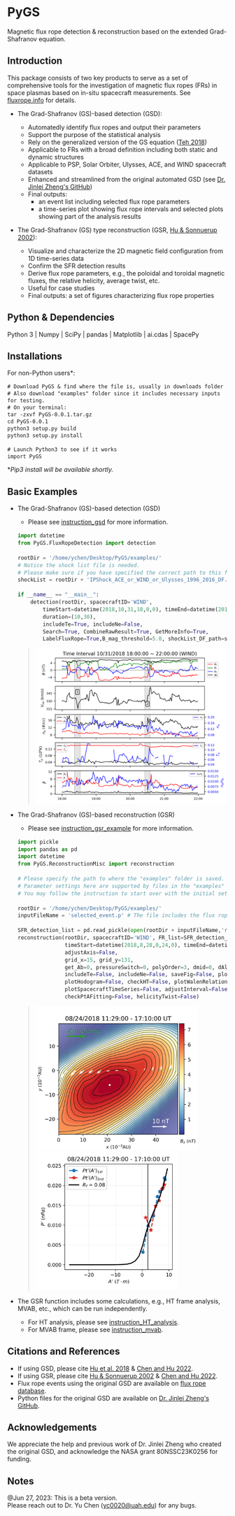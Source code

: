 # PyGS
Magnetic flux rope detection &amp; reconstruction based on the extended Grad-Shafranov equation.

## Introduction
This package consists of two key products to serve as a set of comprehensive tools for the investigation of magnetic flux ropes (FRs) in space plasmas based on in-situ spacecraft measurements. See [fluxrope.info](http://www.fluxrope.info) for details. 
- The Grad-Shafranov (GS)-based detection (GSD):
  - Automatedly identify flux ropes and output their parameters
  - Support the purpose of the statistical analysis
  - Rely on the generalized version of the GS equation ([Teh 2018](https://earth-planets-space.springeropen.com/articles/10.1186/s40623-018-0802-z))
  - Applicable to FRs with a broad definition including both static and dynamic structures
  - Applicable to PSP, Solar Orbiter, Ulysses, ACE, and WIND spacecraft datasets
  - Enhanced and streamlined from the original automated GSD (see [Dr. Jinlei Zheng's GitHub](https://github.com/AlexJinlei/Magnetic_Flux_Rope_Detection))
  - Final outputs:
    - an event list including selected flux rope parameters
    - a time-series plot showing flux rope intervals and selected plots showing part of the analysis results

- The Grad-Shafranov (GS) type reconstruction (GSR, [Hu & Sonnuerup 2002](https://agupubs.onlinelibrary.wiley.com/doi/full/10.1029/2001JA000293)):
  - Visualize and characterize the 2D magnetic field configuration from 1D time-series data
  - Confirm the SFR detection results
  - Derive flux rope parameters, e.g., the poloidal and toroidal magnetic fluxes, the relative helicity, average twist, etc.
  - Useful for case studies
  - Final outputs: a set of figures characterizing flux rope properties

## Python & Dependencies
Python 3 | Numpy | SciPy | pandas | Matplotlib | ai.cdas | SpacePy

## Installations
For non-Python users*:
```shell
# Download PyGS & find where the file is, usually in downloads folder
# Also download "examples" folder since it includes necessary inputs for testing.
# On your terminal:
tar -zxvf PyGS-0.0.1.tar.gz
cd PyGS-0.0.1
python3 setup.py build
python3 setup.py install

# Launch Python3 to see if it works
import PyGS
```
**Pip3 install will be available shortly.*

## Basic Examples
- The Grad-Shafranov (GS)-based detection (GSD)
  - Please see [instruction_gsd](https://github.com/PyGSDR/PyGS/blob/main/documentation/instruction_gsd.md) for more information.
  ```python
  import datetime
  from PyGS.FluxRopeDetection import detection
  
  rootDir = '/home/ychen/Desktop/PyGS/examples/'
  # Notice the shock list file is needed.
  # Please make sure if you have specified the correct path to this file.
  shockList = rootDir + 'IPShock_ACE_or_WIND_or_Ulysses_1996_2016_DF.p' 

  if __name__ == "__main__":
      detection(rootDir, spacecraftID='WIND',
          timeStart=datetime(2018,10,31,18,0,0), timeEnd=datetime(2018,10,31,22,0,0),
          duration=(10,30),
          includeTe=True, includeNe=False,
          Search=True, CombineRawResult=True, GetMoreInfo=True,
          LabelFluxRope=True,B_mag_threshold=5.0, shockList_DF_path=shockList, allowIntvOverlap=False)
  ```
  > <img width="600" src="https://github.com/PyGSDR/PyGS/blob/main/example_figures/detection_FR_time_series.png">
- The Grad-Shafranov (GS)-based reconstruction (GSR)
  - Please see [instruction_gsr_example](https://github.com/PyGSDR/PyGS/blob/main/documentation/instruction_gsr_examples.md) for more information.
  ```python
  import pickle
  import pandas as pd
  import datetime
  from PyGS.ReconstructionMisc import reconstruction

  # Please specify the path to where the "examples" folder is saved.
  # Parameter settings here are supported by files in the "examples" folder.
  # You may follow the instruction to start over with the initial settings.

  rootDir = '/home/ychen/Desktop/PyGS/examples/'
  inputFileName = 'selected_event.p' # The file includes the flux rope parameters
  
  SFR_detection_list = pd.read_pickle(open(rootDir + inputFileName,'rb'))
  reconstruction(rootDir, spacecraftID='WIND', FR_list=SFR_detection_list, eventNo=0,
                 timeStart=datetime(2018,8,28,0,24,0), timeEnd=datetime(2018,8,28,0,32,0), 
                 adjustAxis=False, 
                 grid_x=15, grid_y=131, 
                 get_Ab=0, pressureSwitch=0, polyOrder=3, dmid=0, dAl0=0.0, dAr0=0.0,
                 includeTe=False, includeNe=False, saveFig=False, plotJz=False, 
                 plotHodogram=False, checkHT=False, plotWalenRelation=False, 
                 plotSpacecraftTimeSeries=False, adjustInterval=False, 
                 checkPtAFitting=False, helicityTwist=False)

  ```
  > <img width="370" src="https://github.com/PyGSDR/PyGS/blob/main/example_figures/second_round_cross_section_dmid.png"> 
  > <img width="325" src="https://github.com/PyGSDR/PyGS/blob/main/example_figures/second_round_PtA.png">

- The GSR function includes some calculations, e.g., HT frame analysis, MVAB, etc., which can be run independently.
  - For HT analysis, please see [instruction_HT_analysis](https://github.com/PyGSDR/PyGS/blob/main/documentation/instruction_HT_analysis.md).
  - For MVAB frame, please see [instruction_mvab](https://github.com/PyGSDR/PyGS/blob/main/documentation/instruction_mvab.md).

## Citations and References
- If using GSD, please cite [Hu et al. 2018](https://doi.org/10.3847/1538-4365/aae57d) & [Chen and Hu 2022](https://doi.org/10.3847/1538-4357/ac3487).    
- If using GSR, please cite [Hu & Sonnuerup 2002](https://agupubs.onlinelibrary.wiley.com/doi/full/10.1029/2001JA000293) & [Chen and Hu 2022](https://doi.org/10.3847/1538-4357/ac3487).
- Flux rope events using the original GSD are available on [flux rope database](http://www.fluxrope.info).
- Python files for the original GSD are available on [Dr. Jinlei Zheng's GitHub](https://github.com/AlexJinlei/Magnetic_Flux_Rope_Detection).

## Acknowledgements
We appreciate the help and previous work of Dr. Jinlei Zheng who created the original GSD, and acknowledge the NASA grant 80NSSC23K0256 for funding.

## Notes
@Jun 27, 2023: 
This is a beta version.     
Please reach out to Dr. Yu Chen (yc0020@uah.edu) for any bugs.
